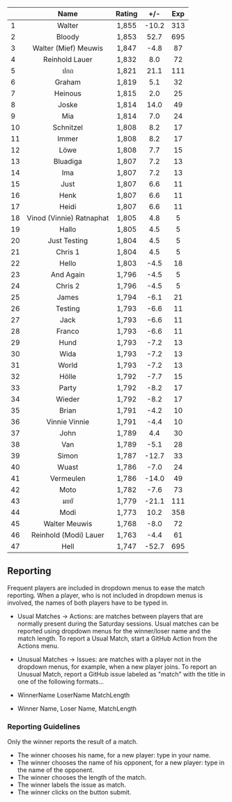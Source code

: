 | |Name|Rating|+/-|Exp|
|-|:--:|:----:|:-:|:-:|
|1|Walter|1,855|-10.2|313|
|2|Bloody|1,853|52.7|695|
|3|Walter (Mief) Meuwis|1,847|-4.8|87|
|4|Reinhold Lauer|1,832|8.0|72|
|5|ปกถ|1,821|21.1|111|
|6|Graham|1,819|5.1|32|
|7|Heinous|1,815|2.0|25|
|8|Joske|1,814|14.0|49|
|9|Mia|1,814|7.0|24|
|10|Schnitzel|1,808|8.2|17|
|11|Immer|1,808|8.2|17|
|12|Löwe|1,808|7.7|15|
|13|Bluadiga|1,807|7.2|13|
|14|Ima|1,807|7.2|13|
|15|Just|1,807|6.6|11|
|16|Henk|1,807|6.6|11|
|17|Heidi|1,807|6.6|11|
|18|Vinod (Vinnie) Ratnaphat|1,805|4.8|5|
|19|Hallo|1,805|4.5|5|
|20|Just Testing|1,804|4.5|5|
|21|Chris 1|1,804|4.5|5|
|22|Hello|1,803|-4.5|18|
|23|And Again|1,796|-4.5|5|
|24|Chris 2|1,796|-4.5|5|
|25|James|1,794|-6.1|21|
|26|Testing|1,793|-6.6|11|
|27|Jack|1,793|-6.6|11|
|28|Franco|1,793|-6.6|11|
|29|Hund|1,793|-7.2|13|
|30|Wida|1,793|-7.2|13|
|31|World|1,793|-7.2|13|
|32|Hölle|1,792|-7.7|15|
|33|Party|1,792|-8.2|17|
|34|Wieder|1,792|-8.2|17|
|35|Brian|1,791|-4.2|10|
|36|Vinnie Vinnie|1,791|-4.4|10|
|37|John|1,789|4.4|30|
|38|Van|1,789|-5.1|28|
|39|Simon|1,787|-12.7|33|
|40|Wuast|1,786|-7.0|24|
|41|Vermeulen|1,786|-14.0|49|
|42|Moto|1,782|-7.6|73|
|43|มยยั|1,779|-21.1|111|
|44|Modi|1,773|10.2|358|
|45|Walter Meuwis|1,768|-8.0|72|
|46|Reinhold (Modi) Lauer|1,763|-4.4|61|
|47|Hell|1,747|-52.7|695|

 

## Reporting

Frequent players are included in dropdown menus to ease the match reporting.
When a player, who is not included in dropdown menus is involved, the names of both players have to be typed in.

- Usual Matches -> Actions:  are matches between players that are normally present during the Saturday sessions.
Usual matches can be reported using dropdown menus for the winner/loser name and the match length.
To report a Usual Match, start a GitHub Action from the Actions menu.
- Unusual Matches -> Issues:  are matches with a player not in the dropdown menus, for example, when a new player joins.
To report an Unusual Match, report a GitHub issue labeled as "match" with the title in one of the following formats...

- WinnerName LoserName MatchLength
- Winner Name, Loser Name, MatchLength

### Reporting Guidelines

Only the winner reports the result of a match.

- The winner chooses his name, for a new player: type in your name.
- The winner chooses the name of his opponent, for a new player: type in the name of the opponent.
- The winner chooses the length of the match.
- The winner labels the issue as match.
- The winner clicks on the button submit.
